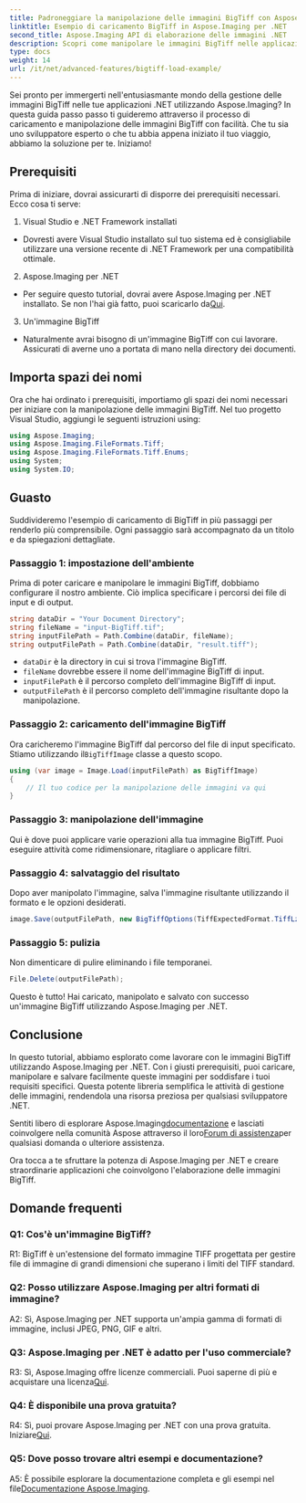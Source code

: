 ```yaml
---
title: Padroneggiare la manipolazione delle immagini BigTiff con Aspose.Imaging per .NET
linktitle: Esempio di caricamento BigTiff in Aspose.Imaging per .NET
second_title: Aspose.Imaging API di elaborazione delle immagini .NET
description: Scopri come manipolare le immagini BigTiff nelle applicazioni .NET con Aspose.Imaging per .NET. Segui la nostra guida passo passo per una gestione delle immagini senza interruzioni.
type: docs
weight: 14
url: /it/net/advanced-features/bigtiff-load-example/
---
```

Sei pronto per immergerti nell'entusiasmante mondo della gestione delle immagini BigTiff nelle tue applicazioni .NET utilizzando Aspose.Imaging? In questa guida passo passo ti guideremo attraverso il processo di caricamento e manipolazione delle immagini BigTiff con facilità. Che tu sia uno sviluppatore esperto o che tu abbia appena iniziato il tuo viaggio, abbiamo la soluzione per te. Iniziamo!

## Prerequisiti

Prima di iniziare, dovrai assicurarti di disporre dei prerequisiti necessari. Ecco cosa ti serve:

1. Visual Studio e .NET Framework installati
- Dovresti avere Visual Studio installato sul tuo sistema ed è consigliabile utilizzare una versione recente di .NET Framework per una compatibilità ottimale.

2. Aspose.Imaging per .NET
-  Per seguire questo tutorial, dovrai avere Aspose.Imaging per .NET installato. Se non l'hai già fatto, puoi scaricarlo da[Qui](https://releases.aspose.com/imaging/net/).

3. Un'immagine BigTiff
- Naturalmente avrai bisogno di un'immagine BigTiff con cui lavorare. Assicurati di averne uno a portata di mano nella directory dei documenti.

## Importa spazi dei nomi

Ora che hai ordinato i prerequisiti, importiamo gli spazi dei nomi necessari per iniziare con la manipolazione delle immagini BigTiff. Nel tuo progetto Visual Studio, aggiungi le seguenti istruzioni using:

```csharp
using Aspose.Imaging;
using Aspose.Imaging.FileFormats.Tiff;
using Aspose.Imaging.FileFormats.Tiff.Enums;
using System;
using System.IO;
```

## Guasto

Suddivideremo l'esempio di caricamento di BigTiff in più passaggi per renderlo più comprensibile. Ogni passaggio sarà accompagnato da un titolo e da spiegazioni dettagliate.

### Passaggio 1: impostazione dell'ambiente

Prima di poter caricare e manipolare le immagini BigTiff, dobbiamo configurare il nostro ambiente. Ciò implica specificare i percorsi dei file di input e di output.

```csharp
string dataDir = "Your Document Directory";
string fileName = "input-BigTiff.tif";
string inputFilePath = Path.Combine(dataDir, fileName);
string outputFilePath = Path.Combine(dataDir, "result.tiff");
```

- `dataDir` è la directory in cui si trova l'immagine BigTiff.
- `fileName` dovrebbe essere il nome dell'immagine BigTiff di input.
- `inputFilePath` è il percorso completo dell'immagine BigTiff di input.
- `outputFilePath` è il percorso completo dell'immagine risultante dopo la manipolazione.

### Passaggio 2: caricamento dell'immagine BigTiff

 Ora caricheremo l'immagine BigTiff dal percorso del file di input specificato. Stiamo utilizzando il`BigTiffImage` classe a questo scopo.

```csharp
using (var image = Image.Load(inputFilePath) as BigTiffImage)
{
    // Il tuo codice per la manipolazione delle immagini va qui
}
```

### Passaggio 3: manipolazione dell'immagine

Qui è dove puoi applicare varie operazioni alla tua immagine BigTiff. Puoi eseguire attività come ridimensionare, ritagliare o applicare filtri.

### Passaggio 4: salvataggio del risultato

Dopo aver manipolato l'immagine, salva l'immagine risultante utilizzando il formato e le opzioni desiderati.

```csharp
image.Save(outputFilePath, new BigTiffOptions(TiffExpectedFormat.TiffLzwRgba));
```

### Passaggio 5: pulizia

Non dimenticare di pulire eliminando i file temporanei.

```csharp
File.Delete(outputFilePath);
```

Questo è tutto! Hai caricato, manipolato e salvato con successo un'immagine BigTiff utilizzando Aspose.Imaging per .NET.

## Conclusione

In questo tutorial, abbiamo esplorato come lavorare con le immagini BigTiff utilizzando Aspose.Imaging per .NET. Con i giusti prerequisiti, puoi caricare, manipolare e salvare facilmente queste immagini per soddisfare i tuoi requisiti specifici. Questa potente libreria semplifica le attività di gestione delle immagini, rendendola una risorsa preziosa per qualsiasi sviluppatore .NET.

 Sentiti libero di esplorare Aspose.Imaging[documentazione](https://reference.aspose.com/imaging/net/) e lasciati coinvolgere nella comunità Aspose attraverso il loro[Forum di assistenza](https://forum.aspose.com/)per qualsiasi domanda o ulteriore assistenza.

Ora tocca a te sfruttare la potenza di Aspose.Imaging per .NET e creare straordinarie applicazioni che coinvolgono l'elaborazione delle immagini BigTiff.

## Domande frequenti

### Q1: Cos'è un'immagine BigTiff?

R1: BigTiff è un'estensione del formato immagine TIFF progettata per gestire file di immagine di grandi dimensioni che superano i limiti del TIFF standard.

### Q2: Posso utilizzare Aspose.Imaging per altri formati di immagine?

A2: Sì, Aspose.Imaging per .NET supporta un'ampia gamma di formati di immagine, inclusi JPEG, PNG, GIF e altri.

### Q3: Aspose.Imaging per .NET è adatto per l'uso commerciale?

 R3: Sì, Aspose.Imaging offre licenze commerciali. Puoi saperne di più e acquistare una licenza[Qui](https://purchase.aspose.com/buy).

### Q4: È disponibile una prova gratuita?

 R4: Sì, puoi provare Aspose.Imaging per .NET con una prova gratuita. Iniziare[Qui](https://releases.aspose.com/).

### Q5: Dove posso trovare altri esempi e documentazione?

 A5: È possibile esplorare la documentazione completa e gli esempi nel file[Documentazione Aspose.Imaging](https://reference.aspose.com/imaging/net/).